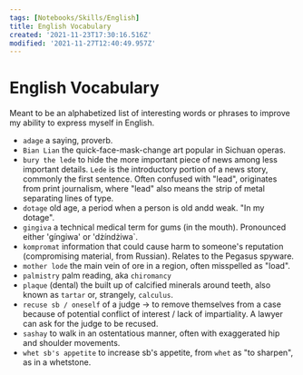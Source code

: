 ```yaml
---
tags: [Notebooks/Skills/English]
title: English Vocabulary
created: '2021-11-23T17:30:16.516Z'
modified: '2021-11-27T12:40:49.957Z'
---
```


# English Vocabulary

Meant to be an alphabetized list of interesting words or phrases to improve my ability to express myself in English.

- `adage`
a saying, proverb.
- `Bian Lian`
the quick-face-mask-change art popular in Sichuan operas.
- `bury the lede`
to hide the more important piece of news among less important details. `Lede` is the introductory portion of a news story, commonly the first sentence.  Often confused with "lead", originates from print journalism, where "lead" also means the strip of metal separating lines of type.
- `dotage`
old age, a period when a person is old andd weak. "In my dotage".
- `gingiva`
a technical medical term for gums (in the mouth). Pronounced either 'gíngiwa' or 'dżíndżiwa`.
- `kompromat`
information that could cause harm to someone's reputation (compromising material, from Russian). Relates to the Pegasus spyware.
- `mother lode`
the main vein of ore in a region, often misspelled as "load".
- `palmistry`
palm reading, aka `chiromancy`
- `plaque` (dental)
the built up of calcified minerals around teeth, also known as `tartar` or, strangely, `calculus`.
- `recuse sb / oneself`
of a judge -> to remove themselves from a case because of potential conflict of interest / lack of impartiality. A lawyer can ask for the judge to be recused.
- `sashay`
to walk in an ostentatious manner, often with exaggerated hip and shoulder movements.
- `whet sb's appetite`
to increase sb's appetite, from `whet` as "to sharpen", as in a whetstone.

